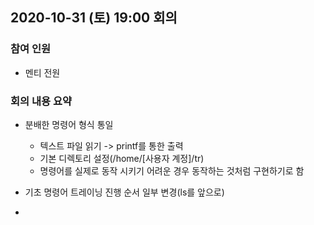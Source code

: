 ## 2020-10-31 (토) 19:00 회의

### 참여 인원
- 멘티 전원

### 회의 내용 요약
- 분배한 명령어 형식 통일
  - 텍스트 파일 읽기 -> printf를 통한 출력
  - 기본 디렉토리 설정(/home/[사용자 계정]/tr)
  - 명령어를 실제로 동작 시키기 어려운 경우 동작하는 것처럼 구현하기로 함
  
- 기초 명령어 트레이닝 진행 순서 일부 변경(ls를 앞으로)
- 
